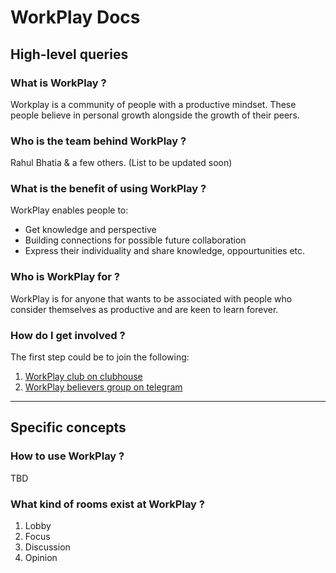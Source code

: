 # WorkPlay Docs

## High-level queries

### What is WorkPlay ?

Workplay is a community of people with a productive mindset. These people believe in personal growth alongside the growth of their peers.

### Who is the team behind WorkPlay ?

Rahul Bhatia & a few others. (List to be updated soon)

### What is the benefit of using WorkPlay ?

WorkPlay enables people to:
- Get knowledge and perspective
- Building connections for possible future collaboration
- Express their individuality and share knowledge, oppourtunities etc.

### Who is WorkPlay for ?

WorkPlay is for anyone that wants to be associated with people who consider themselves as productive and are keen to learn forever.

### How do I get involved ?

The first step could be to join the following:
1) [WorkPlay club on clubhouse](https://www.clubhouse.com/club/work-play)
2) [WorkPlay believers group on telegram](https://t.me/+a6QlpxhbLSlkMWE1)

<hr>

## Specific concepts

### How to use WorkPlay ?

TBD

### What kind of rooms exist at WorkPlay ?

1. Lobby
2. Focus
3. Discussion
4. Opinion